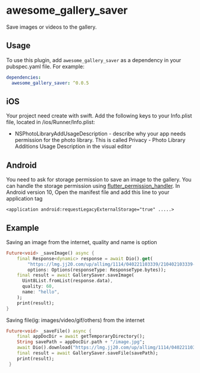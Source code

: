 # awesome_gallery_saver

Save images or videos to the gallery.

## Usage

To use this plugin, add `awesome_gallery_saver` as a dependency in your pubspec.yaml file. For example:
```yaml
dependencies:
  awesome_gallery_saver: ^0.0.5
```

## iOS
Your project need create with swift.
Add the following keys to your Info.plist file, located in <project root>/ios/Runner/Info.plist:
 * NSPhotoLibraryAddUsageDescription - describe why your app needs permission for the photo library. This is called Privacy - Photo Library Additions Usage Description in the visual editor
 
 ##  Android
 You need to ask for storage permission to save an image to the gallery. You can handle the storage permission using [flutter_permission_handler](https://github.com/BaseflowIT/flutter-permission-handler).
 In Android version 10, Open the manifest file and add this line to your application tag
 ```
 <application android:requestLegacyExternalStorage="true" .....>
 ```

## Example
Saving an image from the internet, quality and name is option
``` dart
Future<void> _saveImage() async {
    final Response<dynamic> response = await Dio().get(
        "https://lmg.jj20.com/up/allimg/1114/040221103339/210402103339-8-1200.jpg",
        options: Options(responseType: ResponseType.bytes));
    final result = await GallerySaver.saveImage(
      Uint8List.fromList(response.data),
      quality: 60,
      name: "hello",
    );
    print(result);
}
```

Saving file(ig: images/video/gif/others) from the internet
``` dart
Future<void> _saveFile() async {
    final appDocDir = await getTemporaryDirectory();
    String savePath = appDocDir.path + "/image.jpg";
    await Dio().download("https://lmg.jj20.com/up/allimg/1114/040221103339/210402103339-8-1200.jpg", savePath);
    final result = await GallerySaver.saveFile(savePath);
    print(result);
 }
```
